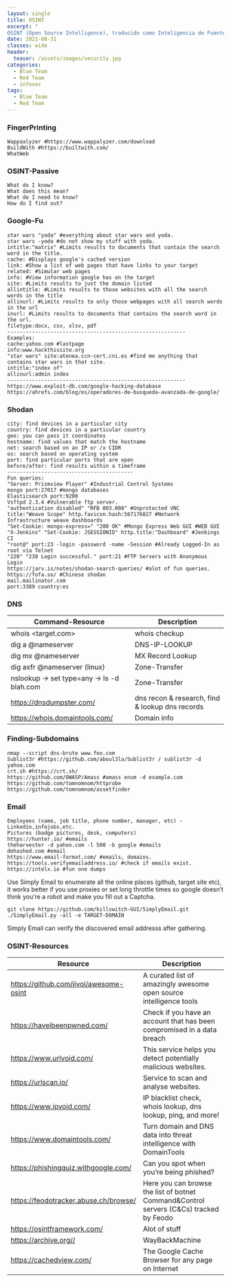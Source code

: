 ```yaml
---
layout: single
title: OSINT
excerpt: "
OSINT (Open Source Intelligence), traducido como Inteligencia de Fuentes Abiertas, hace referencia al conjunto de técnicas y herramientas para recopilar información pública, analizar los datos y correlacionarlos convirtiéndolos en conocimiento útil."
date: 2021-08-31
classes: wide
header:
  teaser: /assets/images/security.jpg
categories:
  - Blue Team
  - Red Team
  - infosec
tags:
  - Blue Team
  - Red Team
---
```




 
### FingerPrinting
```
Wappaalyzer #https://www.wappalyzer.com/download
BuildWith #https://builtwith.com/
WhatWeb
```
### OSINT-Passive
```
What do I know?
What does this mean?
What do I need to know?
How do I find out?
```
### Google-Fu
```
star wars "yoda" #everything about star wars and yoda.
star wars -yoda #do not show my stuff with yoda.
intitle:"matrix" #Limits results to documents that contain the search word in the title.
cache: #Displays google's cached version
link: #Show a list of web pages that have links to your target
related: #Simular web pages
info: #View information google has on the target
site: #Limits results to just the domain listed
allintitle: #Limits results to those websites with all the search words in the title
allinurl: #Limits results to only those webpages with all search words in the url
inurl: #Limits results to documents that contains the search word in the url.
filetype:docx, csv, xlsv, pdf 
----------------------------------------------------------
Examples:
cache:yahoo.com #lastpage
info:www.hackthissite.org
"star wars" site:atenea.ccn-cert.cni.es #find me anything that contains star wars in that site.
intitle:"index of"
allinurl:admin index
----------------------------------------------------------
https://www.exploit-db.com/google-hacking-database
https://ahrefs.com/blog/es/operadores-de-busqueda-avanzada-de-google/
```
### Shodan
```
city: find devices in a particular city
country: find devices in a particular country
geo: you can pass it coordinates
hostname: find values that match the hostname
net: search based on an IP or /x CIDR
os: search based on operating system
port: find particular ports that are open
before/after: find results within a timeframe
-----------------------------------------
Fun queries:
"Server: Prismview Player" #Industrial Control Systems
mongo port:27017 #mongo databases
Elasticsearch port:9200
Vsftpd 2.3.4 #Vulnerable ftp server.
"authentication disabled" "RFB 003.008" #Unprotected VNC
title:"Weave Scope" http.favicon.hash:567176827 #Network Infrastructure weave dashboards
"Set-Cookie: mongo-express=" "200 OK" #Mongo Express Web GUI #WEB GUI
"X-Jenkins" "Set-Cookie: JSESSIONID" http.title:"Dashboard" #Jenkings CI
"root@" port:23 -login -password -name -Session #Already Logged-In as root via Telnet 
"220" "230 Login successful." port:21 #FTP Servers with Anonymous Login 
https://jarv.is/notes/shodan-search-queries/ #alot of fun queries.
https://fofa.so/ #Chinese shodan
mail.mailinator.com
port:3389 country:es
```

### DNS

| Command-Resource | Description |
| ---------------- | ----------- |
| whois <target.com> | whois checkup |
| dig a <target> @nameserver | DNS-IP-LOOKUP |
| dig mx <target> @nameserver | MX Record Lookup |
| dig axfr <target> @nameserver (linux) | Zone-Transfer |
| nslookup -> set type=any -> ls -d blah.com | Zone-Transfer |
| https://dnsdumpster.com/ | dns recon & research, find & lookup dns records |
| https://whois.domaintools.com/ | Domain info |
   
### Finding-Subdomains
  
```
nmap --script dns-brute www.foo.com
Sublist3r #https://github.com/aboul3la/Sublist3r / sublist3r -d yahoo.com
crt.sh #https://crt.sh/
https://github.com/OWASP/Amass #amass enum -d example.com
https://github.com/tomnomnom/httprobe
https://github.com/tomnomnom/assetfinder
```
### Email
```
Employees (name, job title, phone number, manager, etc) - Linkedin,infojobs,etc.
Pictures (badge pictures, desk, computers)
https://hunter.io/ #emails
theharvester -d yahoo.com -l 500 -b google #emails
dehashed.com #email
https://www.email-format.com/ #emails, domains.
https://tools.verifyemailaddress.io/ #check if emails exist.
https://intelx.io #fun one dumps
```
Use Simply Email to enumerate all the online places (github, target site etc), it works better if you use proxies or set long throttle times so google doesn’t think you’re a robot and make you fill out a Captcha.
```
git clone https://github.com/killswitch-GUI/SimplyEmail.git
./SimplyEmail.py -all -e TARGET-DOMAIN
```
Simply Email can verify the discovered email addresss after gathering.
### OSINT-Resources

| Resource | Description |
| -------- | ----------- |
| https://github.com/jivoi/awesome-osint | A curated list of amazingly awesome open source intelligence tools |
| https://haveibeenpwned.com/ | Check if you have an account that has been compromised in a data breach |
| https://www.urlvoid.com/ | This service helps you detect potentially malicious websites. |
| https://urlscan.io/ | Service to scan and analyse websites. |
| https://www.ipvoid.com/ | IP blacklist check, whois lookup, dns lookup, ping, and more! |
| https://www.domaintools.com/ | Turn domain and DNS data into threat intelligence with DomainTools |
| https://phishingquiz.withgoogle.com/ | Can you spot when you’re being phished? |
| https://feodotracker.abuse.ch/browse/ | Here you can browse the list of botnet Command&Control servers (C&Cs) tracked by Feodo |
| https://osintframework.com/ | Alot of stuff |
| https://archive.org// | WayBackMachine |
| https://cachedview.com/| The Google Cache Browser for any page on Internet |

